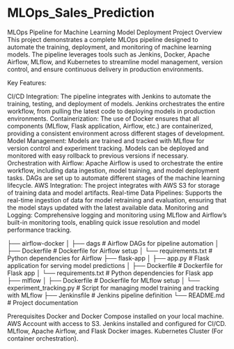 # MLOps_Sales_Prediction

MLOps Pipeline for Machine Learning Model Deployment
Project Overview
This project demonstrates a complete MLOps pipeline designed to automate the training, deployment, and monitoring of machine learning models. The pipeline leverages tools such as Jenkins, Docker, Apache Airflow, MLflow, and Kubernetes to streamline model management, version control, and ensure continuous delivery in production environments.

Key Features:

CI/CD Integration: The pipeline integrates with Jenkins to automate the training, testing, and deployment of models. Jenkins orchestrates the entire workflow, from pulling the latest code to deploying models in production environments.
Containerization: The use of Docker ensures that all components (MLflow, Flask application, Airflow, etc.) are containerized, providing a consistent environment across different stages of development.
Model Management: Models are trained and tracked with MLflow for version control and experiment tracking. Models can be deployed and monitored with easy rollback to previous versions if necessary.
Orchestration with Airflow: Apache Airflow is used to orchestrate the entire workflow, including data ingestion, model training, and model deployment tasks. DAGs are set up to automate different stages of the machine learning lifecycle.
AWS Integration: The project integrates with AWS S3 for storage of training data and model artifacts. 
Real-time Data Pipelines: Supports the real-time ingestion of data for model retraining and evaluation, ensuring that the model stays updated with the latest available data.
Monitoring and Logging: Comprehensive logging and monitoring using MLflow and Airflow’s built-in monitoring tools, enabling quick issue resolution and model performance tracking.


├── airflow-docker
│   ├── dags                   # Airflow DAGs for pipeline automation
│   ├── Dockerfile              # Dockerfile for Airflow setup
│   └── requirements.txt        # Python dependencies for Airflow
├── flask-app
│   ├── app.py                  # Flask application for serving model predictions
│   ├── Dockerfile              # Dockerfile for Flask app
│   └── requirements.txt        # Python dependencies for Flask app
├── mlflow
│   ├── Dockerfile              # Dockerfile for MLflow setup
│   └── experiment_tracking.py  # Script for managing model training and tracking with MLflow
├── Jenkinsfile                 # Jenkins pipeline definition
└── README.md                   # Project documentation


Prerequisites
Docker and Docker Compose installed on your local machine.
AWS Account with access to S3.
Jenkins installed and configured for CI/CD.
MLflow, Apache Airflow, and Flask Docker images.
Kubernetes Cluster (For container orchestration).
